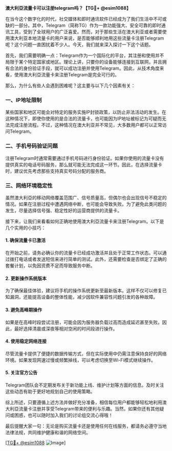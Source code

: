 **澳大利亞流量卡可以注册telegram吗？【TG💪+ @esim1088】**

在当今这个数字化的时代，社交媒体和即时通讯软件已经成为了我们生活中不可或缺的一部分。其中，Telegram（简称TG）作为一款功能强大、安全可靠的即时通讯工具，受到了全球用户的广泛喜爱。然而，对于那些生活在澳大利亚或者需要使用澳大利亚本地流量卡的用户来说，是否能够顺利地用这些流量卡注册Telegram呢？这个问题一直困扰着不少人。今天，我们就来深入探讨一下这个话题。

首先，我们需要明确一点：Telegram作为一个国际化的平台，其注册和使用并不局限于某个特定国家或地区。理论上讲，只要你的设备能够连接到互联网，并且拥有合法的身份验证手段，就可以成功注册并使用Telegram。因此，从技术角度来看，使用澳大利亞流量卡来注册Telegram是完全可行的。

那么，为什么有些人会遇到困难呢？这主要与以下几个因素有关：

### 一、IP地址限制

某些国家和地区可能会对特定的服务实施IP封锁政策，以防止非法活动的发生。在这种情况下，即使你使用的是合法的流量卡，也可能因为IP地址被标记为可疑而无法完成注册流程。不过，这种情况在澳大利亚并不常见，大多数用户都可以正常访问Telegram。

### 二、手机号码验证问题

注册Telegram时通常需要通过手机号码进行身份验证。如果你使用的流量卡没有提供真实的电话号码服务，那么就可能无法完成这一环节。因此，在选择流量卡时，建议优先考虑那些支持真实号码分配的服务商。

### 三、网络环境稳定性

虽然澳大利亞的移动网络覆盖范围广、信号质量高，但偶尔也会出现信号不稳定的情况。如果在注册过程中遭遇网络中断，也可能会导致失败。为了避免此类问题的发生，尽量选择信号强、稳定性好的运营商提供的流量卡。

接下来，让我们来看看如何正确地使用澳大利亞流量卡来注册Telegram。以下是几个实用的小技巧：

#### 1. 确保流量卡已激活

在开始之前，请务必确认你的流量卡已经成功激活并且处于正常工作状态。可以通过拨打电话或者发送短信来进行简单的测试。此外，还需要检查是否绑定了正确的套餐计划，以免因资费不足而导致服务中断。

#### 2. 更新操作系统版本

为了确保最佳体验，建议将手机的操作系统更新至最新版本。这样不仅可以修复已知漏洞，还能提高设备的整体性能，减少因软件兼容性问题引发的各种故障。

#### 3. 避免高峰期操作

如果是在高峰时段尝试注册，可能会因为服务器负载过高而造成延迟甚至失败。因此，最好选择清晨或深夜等相对空闲的时间段进行操作。

#### 4. 使用稳定网络连接

尽管流量卡提供了便捷的数据传输方式，但在实际使用中仍需注意保持良好的网络环境。如果发现网速过慢或频繁掉线，可以考虑切换至Wi-Fi模式继续操作。

#### 5. 关注官方公告

Telegram团队会不定期发布关于新功能上线、维护计划等方面的信息。及时关注这些动态有助于更好地规划自己的使用策略。

综上所述，只要遵循上述方法并做好充分准备，相信每位用户都能够轻松地利用澳大利亞流量卡注册并享受Telegram带来的便利与乐趣。当然，如果你还有其他疑问或困惑，也可以随时加入我们的讨论组交流心得哦！

最后提醒大家一句：无论是购买流量卡还是使用任何在线服务，都请务必遵守当地法律法规，共同维护健康和谐的网络空间。

[[TG💪+ @esim1088](https://t.me/s/esim1088) ![Image](https://i.postimg.cc/4NQfJmqS/Snipaste-2025-05-13-00-14-12.png)]